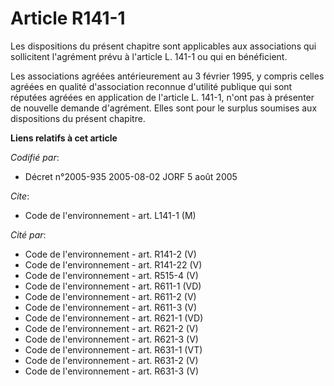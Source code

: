 # Article R141-1

Les dispositions du présent chapitre sont applicables aux associations qui sollicitent l'agrément prévu à l'article L. 141-1
ou qui en bénéficient.

Les associations agréées antérieurement au 3 février 1995, y compris celles agréées en qualité d'association reconnue
d'utilité publique qui sont réputées agréées en application de l'article L. 141-1, n'ont pas à présenter de nouvelle demande
d'agrément. Elles sont pour le surplus soumises aux dispositions du présent chapitre.

**Liens relatifs à cet article**

_Codifié par_:

  - Décret n°2005-935 2005-08-02 JORF 5 août 2005

_Cite_:

  - Code de l'environnement - art. L141-1 (M)

_Cité par_:

  - Code de l'environnement - art. R141-2 (V)
  - Code de l'environnement - art. R141-22 (V)
  - Code de l'environnement - art. R515-4 (V)
  - Code de l'environnement - art. R611-1 (VD)
  - Code de l'environnement - art. R611-2 (V)
  - Code de l'environnement - art. R611-3 (V)
  - Code de l'environnement - art. R621-1 (VD)
  - Code de l'environnement - art. R621-2 (V)
  - Code de l'environnement - art. R621-3 (V)
  - Code de l'environnement - art. R631-1 (VT)
  - Code de l'environnement - art. R631-2 (V)
  - Code de l'environnement - art. R631-3 (V)
